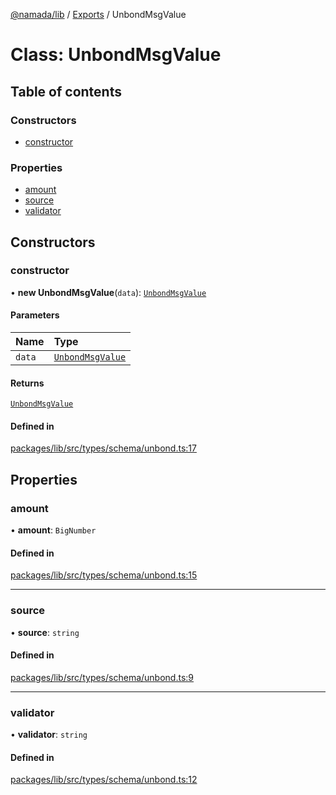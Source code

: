 [@namada/lib](../README.md) / [Exports](../modules.md) / UnbondMsgValue

# Class: UnbondMsgValue

## Table of contents

### Constructors

- [constructor](UnbondMsgValue.md#constructor)

### Properties

- [amount](UnbondMsgValue.md#amount)
- [source](UnbondMsgValue.md#source)
- [validator](UnbondMsgValue.md#validator)

## Constructors

### constructor

• **new UnbondMsgValue**(`data`): [`UnbondMsgValue`](UnbondMsgValue.md)

#### Parameters

| Name | Type |
| :------ | :------ |
| `data` | [`UnbondMsgValue`](UnbondMsgValue.md) |

#### Returns

[`UnbondMsgValue`](UnbondMsgValue.md)

#### Defined in

[packages/lib/src/types/schema/unbond.ts:17](https://github.com/namada-net/namada-sdkjs/blob/317e383a8ca213c3545ce431bc294c7340c765cd/packages/lib/src/types/schema/unbond.ts#L17)

## Properties

### amount

• **amount**: `BigNumber`

#### Defined in

[packages/lib/src/types/schema/unbond.ts:15](https://github.com/namada-net/namada-sdkjs/blob/317e383a8ca213c3545ce431bc294c7340c765cd/packages/lib/src/types/schema/unbond.ts#L15)

___

### source

• **source**: `string`

#### Defined in

[packages/lib/src/types/schema/unbond.ts:9](https://github.com/namada-net/namada-sdkjs/blob/317e383a8ca213c3545ce431bc294c7340c765cd/packages/lib/src/types/schema/unbond.ts#L9)

___

### validator

• **validator**: `string`

#### Defined in

[packages/lib/src/types/schema/unbond.ts:12](https://github.com/namada-net/namada-sdkjs/blob/317e383a8ca213c3545ce431bc294c7340c765cd/packages/lib/src/types/schema/unbond.ts#L12)
